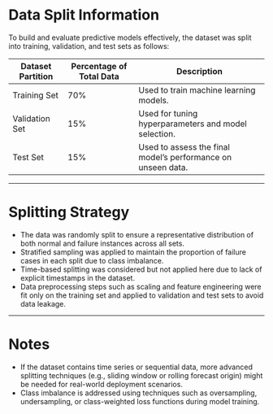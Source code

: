 # Data Split Information

To build and evaluate predictive models effectively, the dataset was split into training, validation, and test sets as follows:

| Dataset Partition | Percentage of Total Data | Description                                      |
|-------------------|-------------------------|------------------------------------------------|
| Training Set      | 70%                     | Used to train machine learning models.         |
| Validation Set    | 15%                     | Used for tuning hyperparameters and model selection. |
| Test Set          | 15%                     | Used to assess the final model’s performance on unseen data. |

---

# Splitting Strategy

- The data was randomly split to ensure a representative distribution of both normal and failure instances across all sets.
- Stratified sampling was applied to maintain the proportion of failure cases in each split due to class imbalance.
- Time-based splitting was considered but not applied here due to lack of explicit timestamps in the dataset.
- Data preprocessing steps such as scaling and feature engineering were fit only on the training set and applied to validation and test sets to avoid data leakage.

---

# Notes

- If the dataset contains time series or sequential data, more advanced splitting techniques (e.g., sliding window or rolling forecast origin) might be needed for real-world deployment scenarios.
- Class imbalance is addressed using techniques such as oversampling, undersampling, or class-weighted loss functions during model training.
